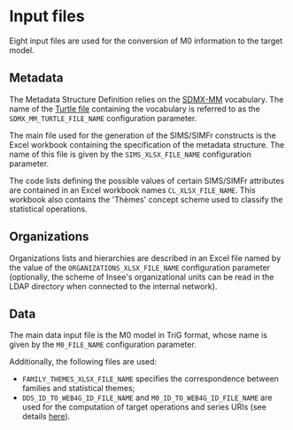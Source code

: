 # Input files

Eight input files are used for the conversion of M0 information to the target model.

## Metadata

The Metadata Structure Definition relies on the [SDMX-MM](https://github.com/linked-statistics/SDMX-Metadata) vocabulary. The name of the [Turtle file](https://github.com/linked-statistics/SDMX-Metadata/blob/master/sdmx-metadata.ttl) containing the vocabulary is referred to as the `SDMX_MM_TURTLE_FILE_NAME` configuration parameter.

The main file used for the generation of the SIMS/SIMFr constructs is the Excel workbook containing the specification of the metadata structure. The name of this file is given by the `SIMS_XLSX_FILE_NAME` configuration parameter.

The code lists defining the possible values of certain SIMS/SIMFr attributes are contained in an Excel workbook names `CL_XLSX_FILE_NAME`. This workbook also contains the 'Thèmes' concept scheme used to classify the statistical operations.

## Organizations

Organizations lists and hierarchies are described in an Excel file named by the value of the `ORGANIZATIONS_XLSX_FILE_NAME` configuration parameter (optionally, the scheme of Insee's organizational units can be read in the LDAP directory when connected to the internal network).

## Data

The main data input file is the M0 model in TriG format, whose name is given by the `M0_FILE_NAME` configuration parameter.

Additionally, the following files are used:

  * `FAMILY_THEMES_XLSX_FILE_NAME` specifies the correspondence between families and statistical themes;
  * `DDS_ID_TO_WEB4G_ID_FILE_NAME` and `M0_ID_TO_WEB4G_ID_FILE_NAME` are used for the computation of target operations and series URIs (see details [here](uri-mappings.md)).
